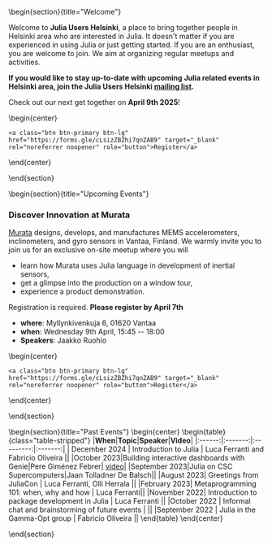 <!-- =============================
     ABOUT
    ============================== -->

\begin{section}{title="Welcome"}

Welcome to **Julia Users Helsinki**, a place to bring together people in Helsinki area who are interested in Julia. It doesn't matter if you are experienced in using Julia or just getting started. If you are an enthusiast, you are welcome to join. We aim at organizing regular meetups and activities.

**If you would like to stay up-to-date with upcoming Julia related events in Helsinki area, join the Julia Users Helsinki [mailing list](https://groups.google.com/g/julia-users-helsinki).**

Check out our next get together on **April 9th 2025**!

\begin{center}
~~~
<a class="btn btn-primary btn-lg" href="https://forms.gle/cLsizZBZhi7qnZAB9" target="_blank" rel="noreferrer noopener" role="button">Register</a>
~~~

\end{center}

\end{section}


\begin{section}{title="Upcoming Events"}

### Discover Innovation at Murata

[Murata](http://muratafinland.com/en/) designs, develops, and manufactures MEMS accelerometers, inclinometers, and gyro sensors in Vantaa, Finland.  We warmly invite you to join us for an exclusive on-site meetup where you will

* learn how Murata uses Julia language in development of inertial sensors,
* get a glimpse into the production on a window tour,
* experience a product demonstration.

Registration is required. **Please register by April 7th**

- **where**: Myllynkivenkuja 6, 01620 Vantaa
- **when**: Wednesday 9th April, 15:45 -- 18:00
- **Speakers**: Jaakko Ruohio


\begin{center}
~~~
<a class="btn btn-primary btn-lg" href="https://forms.gle/cLsizZBZhi7qnZAB9" target="_blank" rel="noreferrer noopener" role="button">Register</a>
~~~

\end{center}

\end{section}

\begin{section}{title="Past Events"}
\begin{center}
\begin{table}{class="table-stripped"}
|**When**|**Topic**|**Speaker**|**Video**|
|:------:|:-------:|:---------:|:-------:|
| December 2024 | Introduction to Julia | Luca Ferranti and Fabricio Oliveira ||
|October 2023|Building interactive dashboards with Genie|Pere Giménez Febrer| [video](https://www.youtube.com/watch?v=31Bq-BOzqx4)|
|September 2023|Julia on CSC Supercomputers|Jaan Tolladner De Balsch||
|August 2023| Greetings from JuliaCon | Luca Ferranti, Olli Herrala ||
|February 2023| Metaprogramming 101: when, why and how | Luca Ferranti||
|November 2022| Introduction to package development in Julia | Luca Ferranti ||
|October 2022 | Informal chat and brainstorming of future events | ||
|September 2022 | Julia in the Gamma-Opt group | Fabricio Oliveira ||
\end{table}
\end{center}

\end{section}
